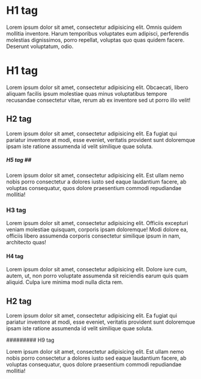 # H1 tag

Lorem ipsum dolor sit amet, consectetur adipisicing elit.
Omnis quidem mollitia inventore. Harum temporibus voluptates
eum adipisci, perferendis molestias dignissimos, porro repellat,
voluptas quo quas quidem facere. Deserunt voluptatum, odio.

   # H1 tag

Lorem ipsum dolor sit amet, consectetur adipisicing elit.
Obcaecati, libero aliquam facilis ipsum molestiae quas minus
voluptatibus tempore recusandae consectetur vitae, rerum ab
ex inventore sed ut porro illo velit!

## H2 tag

Lorem ipsum dolor sit amet, consectetur adipisicing elit.
Ea fugiat qui pariatur inventore at modi, esse eveniet, veritatis
provident sunt doloremque ipsam iste ratione assumenda id velit
similique quae soluta.

##### H5 tag \##

Lorem ipsum dolor sit amet, consectetur adipisicing elit.
Est ullam nemo nobis porro consectetur a dolores iusto sed eaque
laudantium facere, ab voluptas consequatur, quos dolore praesentium
commodi repudiandae mollitia!

### H3 tag #

Lorem ipsum dolor sit amet, consectetur adipisicing elit.
Officiis excepturi veniam molestiae quisquam, corporis ipsam
doloremque! Modi dolore ea, officiis libero assumenda corporis
consectetur similique ipsum in nam, architecto quas!

#### H4 tag         ##################

Lorem ipsum dolor sit amet, consectetur adipisicing elit.
Dolore iure cum, autem, ut, non porro voluptate assumenda sit
reiciendis earum quis quam aliquid. Culpa iure minima modi nulla
dicta rem.


## H2 tag

Lorem ipsum dolor sit amet, consectetur adipisicing elit.
Ea fugiat qui pariatur inventore at modi, esse eveniet, veritatis
provident sunt doloremque ipsam iste ratione assumenda id velit
similique quae soluta.

  ######### H9 tag

Lorem ipsum dolor sit amet, consectetur adipisicing elit.
Est ullam nemo nobis porro consectetur a dolores iusto sed eaque
laudantium facere, ab voluptas consequatur, quos dolore praesentium
commodi repudiandae mollitia!